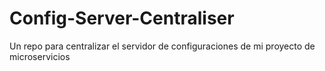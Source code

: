 # Config-Server-Centraliser
Un repo para centralizar el servidor de configuraciones de mi proyecto de microservicios
